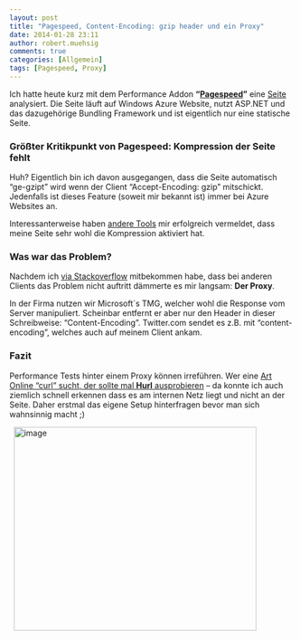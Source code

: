 ```yaml
---
layout: post
title: "Pagespeed, Content-Encoding: gzip header und ein Proxy"
date: 2014-01-28 23:11
author: robert.muehsig
comments: true
categories: [Allgemein]
tags: [Pagespeed, Proxy]
---
```

<p>Ich hatte heute kurz mit dem Performance Addon <strong>“</strong><a href="https://chrome.google.com/webstore/detail/pagespeed-insights-by-goo/gplegfbjlmmehdoakndmohflojccocli?hl=en"><strong>Pagespeed</strong></a><strong>”</strong> eine <a href="http://www.codeinside.eu/">Seite</a> analysiert. Die Seite läuft auf Windows Azure Website, nutzt ASP.NET und das dazugehörige Bundling Framework und ist eigentlich nur eine statische Seite.</p> <h3>Größter Kritikpunkt von Pagespeed: Kompression der Seite fehlt</h3> <p>Huh? Eigentlich bin ich davon ausgegangen, dass die Seite automatisch “ge-gzipt” wird wenn der Client “Accept-Encoding: gzip” mitschickt. Jedenfalls ist dieses Feature (soweit mir bekannt ist) immer bei Azure Websites an.</p> <p>Interessanterweise haben <a href="http://www.whatsmyip.org/http-compression-test/">andere Tools</a> mir erfolgreich vermeldet, dass meine Seite sehr wohl die Kompression aktiviert hat.</p> <h3>Was war das Problem?</h3> <p>Nachdem ich <a href="http://stackoverflow.com/questions/21398706/asp-net-pagespeed-and-the-content-encoding-header">via Stackoverflow</a> mitbekommen habe, dass bei anderen Clients das Problem nicht auftritt dämmerte es mir langsam: <strong>Der Proxy</strong>. </p> <p>In der Firma nutzen wir Microsoft´s TMG, welcher wohl die Response vom Server manipuliert. Scheinbar entfernt er aber nur den Header in dieser Schreibweise: “Content-Encoding”. Twitter.com sendet es z.B. mit “content-encoding”, welches auch auf meinem Client ankam. </p> <h3><strong>Fazit</strong></h3> <p>Performance Tests hinter einem Proxy können irreführen. Wer eine <a href="http://www.hurl.it/">Art Online “curl” sucht, der sollte mal <strong>Hurl</strong> ausprobieren</a> – da konnte ich auch ziemlich schnell erkennen dass es am internen Netz liegt und nicht an der Seite. Daher erstmal das eigene Setup hinterfragen bevor man sich wahnsinnig macht ;)</p> <p>&nbsp; <a href="{{BASE_PATH}}/assets/wp-images/image1975.png"><img title="image" style="border-top: 0px; border-right: 0px; border-bottom: 0px; border-left: 0px; display: inline" border="0" alt="image" src="{{BASE_PATH}}/assets/wp-images/image_thumb1111.png" width="429" height="360"></a></p>
